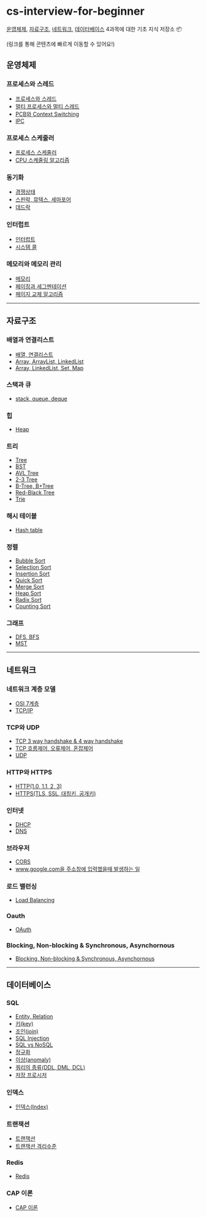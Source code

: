# cs-interview-for-beginner

[운영체제](https://github.com/Hyeondoonge/cs-interview-for-beginner#%EC%9A%B4%EC%98%81%EC%B2%B4%EC%A0%9C),
[자료구조](https://github.com/Hyeondoonge/cs-interview-for-beginner#%EC%9E%90%EB%A3%8C%EA%B5%AC%EC%A1%B0),
[네트워크](https://github.com/Hyeondoonge/cs-interview-for-beginner#%EB%84%A4%ED%8A%B8%EC%9B%8C%ED%81%AC), [데이터베이스](https://github.com/Hyeondoonge/cs-interview-for-beginner#%EB%8D%B0%EC%9D%B4%ED%84%B0%EB%B2%A0%EC%9D%B4%EC%8A%A4) 4과목에 대한 기초 지식 저장소 📦

(링크를 통해 콘텐츠에 빠르게 이동할 수 있어요!)

## 운영체제

### 프로세스와 스레드

- [프로세스와 스레드](https://github.com/Hyeondoonge/cs-interview-for-beginner/blob/main/operating-system/%ED%94%84%EB%A1%9C%EC%84%B8%EC%8A%A4%EC%99%80%20%EC%8A%A4%EB%A0%88%EB%93%9C.md)
- [ 멀티 프로세스와 멀티 스레드](https://github.com/Hyeondoonge/cs-interview-for-beginner/blob/main/operating-system/%EB%A9%80%ED%8B%B0%20%ED%94%84%EB%A1%9C%EC%84%B8%EC%8A%A4%EC%99%80%20%EB%A9%80%ED%8B%B0%20%EC%8A%A4%EB%A0%88%EB%93%9C.md)
- [PCB와 Context Switching](https://github.com/Hyeondoonge/cs-interview-for-beginner/blob/main/operating-system/PCB%EC%99%80%20Context%20Switching.md)
- [IPC](https://github.com/Hyeondoonge/cs-interview-for-beginner/blob/sup/operating-system/IPC.md)

### 프로세스 스케줄러

- [프로세스 스케줄러](https://github.com/Hyeondoonge/cs-interview-for-beginner/blob/main/operating-system/%ED%94%84%EB%A1%9C%EC%84%B8%EC%8A%A4%20%EC%8A%A4%EC%BC%80%EC%A4%84%EB%9F%AC.md)
- [CPU 스케줄링 알고리즘](https://github.com/Hyeondoonge/cs-interview-for-beginner/blob/main/operating-system/CPU%20%EC%8A%A4%EC%BC%80%EC%A4%84%EB%A7%81%20%EC%95%8C%EA%B3%A0%EB%A6%AC%EC%A6%98.md)

### 동기화

- [경쟁상태](https://github.com/Hyeondoonge/cs-interview-for-beginner/blob/main/operating-system/%EA%B2%BD%EC%9F%81%EC%83%81%ED%83%9C.md)
- [스핀락, 뮤텍스, 세마포어](https://github.com/Hyeondoonge/cs-interview-for-beginner/blob/main/operating-system/%EC%8A%A4%ED%95%80%EB%9D%BD%2C%20%EB%AE%A4%ED%85%8D%EC%8A%A4%2C%20%EC%84%B8%EB%A7%88%ED%8F%AC.md)
- [데드락](https://github.com/Hyeondoonge/cs-interview-for-beginner/blob/sup/operating-system/%EB%8D%B0%EB%93%9C%EB%9D%BD.md)

### 인터럽트

- [인터럽트](https://github.com/Hyeondoonge/cs-interview-for-beginner/blob/sup/operating-system/%EC%9D%B8%ED%84%B0%EB%9F%BD%ED%8A%B8.md)
- [시스템 콜](https://github.com/Hyeondoonge/cs-interview-for-beginner/blob/main/operating-system/%EC%8B%9C%EC%8A%A4%ED%85%9C%20%EC%BD%9C.md)

### 메모리와 메모리 관리

- [메모리](https://github.com/Hyeondoonge/cs-interview-for-beginner/blob/main/operating-system/%EB%A9%94%EB%AA%A8%EB%A6%AC.md)
- [페이징과 세그멘테이션](https://github.com/Hyeondoonge/cs-interview-for-beginner/blob/main/operating-system/%ED%8E%98%EC%9D%B4%EC%A7%95%EA%B3%BC%20%EC%84%B8%EA%B7%B8%EB%A9%98%ED%85%8C%EC%9D%B4%EC%85%98.md)
- [페이지 교체 알고리즘](https://github.com/Hyeondoonge/cs-interview-for-beginner/blob/main/operating-system/%ED%8E%98%EC%9D%B4%EC%A7%80%20%EA%B5%90%EC%B2%B4%20%EC%95%8C%EA%B3%A0%EB%A6%AC%EC%A6%98.md)

---

## 자료구조

### 배열과 연결리스트

- [배열, 연결리스트](https://github.com/Hyeondoonge/cs-interview-for-beginner/blob/main/data-structure/%EB%B0%B0%EC%97%B4%2C%20%EC%97%B0%EA%B2%B0%EB%A6%AC%EC%8A%A4%ED%8A%B8.md)
- [Array, ArrayList, LinkedList](https://github.com/Hyeondoonge/cs-interview-for-beginner/blob/main/data-structure/Array%2C%20ArrayList%2C%20LinkedList.md)
- [Array, LinkedList, Set, Map](https://github.com/Hyeondoonge/cs-interview-for-beginner/blob/main/data-structure/11.%20Array%2C%20LinkedList%2C%20Set%2C%20Map.md)

### 스택과 큐

- [stack, queue, deque](https://github.com/Hyeondoonge/cs-interview-for-beginner/blob/main/data-structure/stack%2C%20queue.md)

### 힙

- [Heap](https://github.com/Hyeondoonge/cs-interview-for-beginner/blob/main/data-structure/Heap.md)

### 트리

- [Tree](https://github.com/Hyeondoonge/cs-interview-for-beginner/blob/main/data-structure/Tree.md)
- [BST](https://github.com/Hyeondoonge/cs-interview-for-beginner/blob/main/data-structure/BST.md)
- [AVL Tree](https://github.com/Hyeondoonge/cs-interview-for-beginner/blob/main/data-structure/AVL%20Tree.md)
- [2-3 Tree](https://github.com/Hyeondoonge/cs-interview-for-beginner/blob/main/data-structure/2-3%20tree.md)
- [B-Tree, B+Tree](https://github.com/Hyeondoonge/cs-interview-for-beginner/blob/main/data-structure/B-tree%2C%20B%2Btree.md)
- [Red-Black Tree](https://github.com/Hyeondoonge/cs-interview-for-beginner/blob/main/data-structure/Red-Black%20tree.md)
- [Trie](https://github.com/Hyeondoonge/cs-interview-for-beginner/blob/main/data-structure/Trie.md)

### 해시 테이블

- [Hash table](https://github.com/Hyeondoonge/cs-interview-for-beginner/blob/main/data-structure/Hash%20table.md)

### 정렬

- [Bubble Sort](https://github.com/Hyeondoonge/cs-interview-for-beginner/blob/main/data-structure/Bubble%20Sort.md)
- [Selection Sort](https://github.com/Hyeondoonge/cs-interview-for-beginner/blob/main/data-structure/Selection%20Sort.md)
- [Insertion Sort](https://github.com/Hyeondoonge/cs-interview-for-beginner/blob/main/data-structure/Insertion%20sort.md)
- [Quick Sort](https://github.com/Hyeondoonge/cs-interview-for-beginner/blob/main/data-structure/Quick%20Sort.md)
- [ Merge Sort](https://github.com/Hyeondoonge/cs-interview-for-beginner/blob/main/data-structure/Merge%20Sort.md)
- [Heap Sort](https://github.com/Hyeondoonge/cs-interview-for-beginner/blob/main/data-structure/Heap%20sort.md)
- [Radix Sort](https://github.com/Hyeondoonge/cs-interview-for-beginner/blob/main/data-structure/Radix%20sort.md)
- [Counting Sort](https://github.com/Hyeondoonge/cs-interview-for-beginner/blob/main/data-structure/Counting%20sort.md)

### 그래프

- [DFS, BFS](https://github.com/Hyeondoonge/cs-interview-for-beginner/blob/main/data-structure/DFS%2C%20BFS.md)
- [MST](https://github.com/Hyeondoonge/cs-interview-for-beginner/blob/main/data-structure/MST.md)

---

## 네트워크

### 네트워크 계층 모델

- [OSI 7계층](https://github.com/Hyeondoonge/cs-interview-for-beginner/blob/sup/network/OSI%207%EA%B3%84%EC%B8%B5.md)
- [TCP/IP](https://github.com/Hyeondoonge/cs-interview-for-beginner/blob/main/network/TCP%2CIP.md)

### TCP와 UDP

- [TCP 3 way handshake & 4 way handshake ](https://github.com/Hyeondoonge/cs-interview-for-beginner/blob/sup/network/TCP%203%20way%20handshake%20%26%204%20way%20handshake.md)
- [TCP 흐름제어, 오류제어, 혼잡제어](https://github.com/Hyeondoonge/cs-interview-for-beginner/blob/main/network/TCP%20%ED%9D%90%EB%A6%84%EC%A0%9C%EC%96%B4%2C%20%EC%98%A4%EB%A5%98%EC%A0%9C%EC%96%B4%2C%20%ED%98%BC%EC%9E%A1%EC%A0%9C%EC%96%B4.md)
- [ UDP](https://github.com/Hyeondoonge/cs-interview-for-beginner/blob/main/network/UDP.md)

### HTTP와 HTTPS

- [HTTP(1.0, 1.1, 2, 3)](https://github.com/Hyeondoonge/cs-interview-for-beginner/blob/main/network/HTTP.md)
- [HTTPS(TLS, SSL, 대칭키, 공개키)](<https://github.com/Hyeondoonge/cs-interview-for-beginner/blob/main/network/HTTPS(TLS%2C%20SSL%2C%20%EB%8C%80%EC%B9%AD%ED%82%A4%2C%20%EA%B3%B5%EA%B0%9C%ED%82%A4).md>)

### 인터넷

- [DHCP](https://github.com/Hyeondoonge/cs-interview-for-beginner/blob/main/network/DHCP.md)
- [DNS](https://github.com/Hyeondoonge/cs-interview-for-beginner/blob/main/network/DNS.md)

### 브라우저

- [CORS](https://github.com/Hyeondoonge/cs-interview-for-beginner/blob/main/network/CORS.md)
- [www.google.com을 주소창에 입력했을때 발생하는 일](https://github.com/Hyeondoonge/cs-interview-for-beginner/blob/main/network/www.google.com%EC%9D%84%20%EC%A3%BC%EC%86%8C%EC%B0%BD%EC%97%90%20%EC%9E%85%EB%A0%A5%ED%96%88%EC%9D%84%20%EB%95%8C%20%EC%83%9D%EA%B8%B0%EB%8A%94%20%EC%9D%BC.md)

### 로드 밸런싱

- [Load Balancing](https://github.com/Hyeondoonge/cs-interview-for-beginner/blob/main/network/Load%20Balancing.md)

### Oauth

- [OAuth](https://github.com/Hyeondoonge/cs-interview-for-beginner/blob/main/network/OAuth.md)

### Blocking, Non-blocking & Synchronous, Asynchornous

- [Blocking, Non-blocking & Synchronous, Asynchornous](https://github.com/Hyeondoonge/cs-interview-for-beginner/blob/main/network/Blocking%2C%20Non-blocking%20%26%20Synchronous%2C%20Asynchronous.md)

---

## 데이터베이스

### SQL

- [Entity, Relation](https://github.com/Hyeondoonge/cs-interview-for-beginner/blob/main/database/Entity%2C%20Relation.md)
- [키(key)](<https://github.com/Hyeondoonge/cs-interview-for-beginner/blob/main/database/%ED%82%A4(key).md>)
- [조인(join)](<https://github.com/Hyeondoonge/cs-interview-for-beginner/blob/main/database/%EC%A1%B0%EC%9D%B8(join).md>)
- [SQL Injection](https://github.com/Hyeondoonge/cs-interview-for-beginner/blob/main/database/SQL%20Injection.md)
- [SQL vs NoSQL](https://github.com/Hyeondoonge/cs-interview-for-beginner/blob/main/database/SQL%20vs%20NoSQL.md)
- [정규화](https://github.com/Hyeondoonge/cs-interview-for-beginner/blob/main/database/%EC%A0%95%EA%B7%9C%ED%99%94.md)
- [이상(anomaly)](<https://github.com/Hyeondoonge/cs-interview-for-beginner/blob/main/database/%EC%9D%B4%EC%83%81(Anomaly).md>)
- [쿼리의 종류(DDL, DML, DCL)](<https://github.com/Hyeondoonge/cs-interview-for-beginner/blob/main/database/%EC%BF%BC%EB%A6%AC%20%EC%A2%85%EB%A5%98(DDL%2C%20DML%2C%20DCL).md>)
- [저장 프로시저](https://github.com/Hyeondoonge/cs-interview-for-beginner/blob/main/database/Stored%20Procedure.md)

### 인덱스

- [인덱스(Index)](https://github.com/Hyeondoonge/cs-interview-for-beginner/blob/main/database/%EC%9D%B8%EB%8D%B1%EC%8A%A4.md)

### 트랜잭션

- [트랜잭션](https://github.com/Hyeondoonge/cs-interview-for-beginner/blob/main/database/%ED%8A%B8%EB%9E%9C%EC%9E%AD%EC%85%98.md)
- [트랜잭션 격리수준 ](https://github.com/Hyeondoonge/cs-interview-for-beginner/blob/main/database/%ED%8A%B8%EB%9E%9C%EC%9E%AD%EC%85%98%20%EA%B2%A9%EB%A6%AC%EC%88%98%EC%A4%80.md)

### Redis

- [Redis](https://github.com/Hyeondoonge/cs-interview-for-beginner/blob/main/database/Redis.md)

### CAP 이론

- [CAP 이론](https://github.com/Hyeondoonge/cs-interview-for-beginner/blob/main/database/CAP%20%EC%9D%B4%EB%A1%A0.md)
